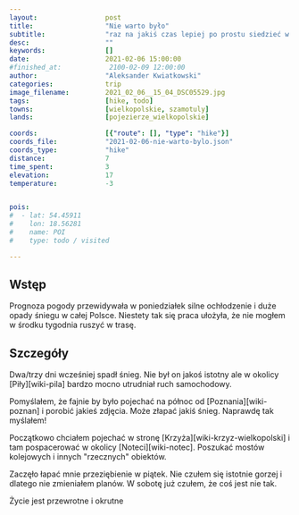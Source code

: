 ```yaml
---
layout:                 post
title:                  "Nie warto było"
subtitle:               "raz na jakiś czas lepiej po prostu siedzieć w domu i odpocząć zamiast nadinterpretować prognozy pogody"
desc:                   ""
keywords:               []
date:                   2021-02-06 15:00:00
#finished_at:            2100-02-09 12:00:00
author:                 "Aleksander Kwiatkowski"
categories:             trip
image_filename:         2021_02_06__15_04_DSC05529.jpg
tags:                   [hike, todo]
towns:                  [wielkopolskie, szamotuly]
lands:                  [pojezierze_wielkopolskie]

coords:                 [{"route": [], "type": "hike"}]
coords_file:            "2021-02-06-nie-warto-bylo.json"
coords_type:            "hike"
distance:               7
time_spent:             3
elevation:              17
temperature:            -3


pois:
#  - lat: 54.45911
#    lon: 18.56281
#    name: POI
#    type: todo / visited

---
```



## Wstęp

Prognoza pogody przewidywała w poniedziałek silne ochłodzenie i duże opady śniegu
w całej Polsce. Niestety tak się praca ułożyła, że nie mogłem w środku tygodnia
ruszyć w trasę.

## Szczegóły

Dwa/trzy dni wcześniej spadł śnieg. Nie był on jakoś istotny ale w okolicy
[Piły][wiki-pila] bardzo mocno utrudniał ruch samochodowy.

Pomyślałem, że fajnie by było pojechać na północ od [Poznania][wiki-poznan]
i porobić jakieś zdjęcia. Może złapać jakiś śnieg. Naprawdę tak myślałem!

Początkowo chciałem pojechać w stronę [Krzyża][wiki-krzyz-wielkopolski]
i tam pospacerować w okolicy [Noteci][wiki-notec]. Poszukać mostów kolejowych
i innych "rzecznych" obiektów.

Zaczęło łapać mnie przeziębienie w piątek. Nie czułem się istotnie gorzej
i dlatego nie zmieniałem planów. W sobotę już czułem, że coś jest nie tak.


Życie jest przewrotne i okrutne
